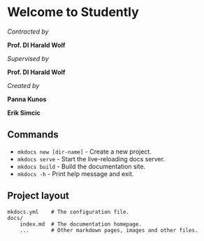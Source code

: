 # Welcome to Studently

*Contracted by*

**Prof. DI Harald Wolf**




*Supervised by*

**Prof. DI Harald Wolf**


*Created by*

**Panna Kunos** 

**Erik Simcic**

## Commands

* `mkdocs new [dir-name]` - Create a new project.
* `mkdocs serve` - Start the live-reloading docs server.
* `mkdocs build` - Build the documentation site.
* `mkdocs -h` - Print help message and exit.

## Project layout

    mkdocs.yml    # The configuration file.
    docs/
        index.md  # The documentation homepage.
        ...       # Other markdown pages, images and other files.
